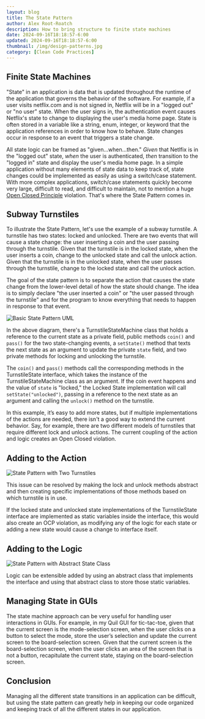 ```yaml
---
layout: blog
title: The State Pattern
author: Alex Root-Roatch
description: How to bring structure to finite state machines
date: 2024-09-16T18:18:57-6:00
updated: 2024-09-16T18:18:57-6:00
thumbnail: /img/design-patterns.jpg
category: [Clean Code Practices]
---
```


## Finite State Machines

"State" in an application is data that is updated throughout the runtime of the application that governs the behavior of the software. For example, if a user visits netflix.com and is not signed in, Netflix will be in a "logged out" or "no user" state. When the user signs in, the authentication event causes Netflix's state to change to displaying the user's media home page. State is often stored in a variable like a string, enum, integer, or keyword that the application references in order to know how to behave. State changes occur in response to an event that triggers a state change.

All state logic can be framed as "given...when...then." *Given* that Netlfix is in the "logged out" state, *when* the user is authenticated, *then* transition to the "logged in" state and display the user's media home page. In a simple application without many elements of state data to keep track of, state changes could be implemented as easily as using a switch/case statement. With more complex applications, switch/case statements quickly become very large, difficult to read, and difficult to maintain, not to mention a huge [Open Closed Principle](https://arootroatch-blog.vercel.app/open-closed-principle) violation. That's where the State Pattern comes in. 

## Subway Turnstiles

To illustrate the State Pattern, let's use the example of a subway turnstile. A turnstile has two states: locked and unlocked. There are two events that will cause a state change: the user inserting a coin and the user passing through the turnstile. Given that the turnstile is in the locked state, when the user inserts a coin, change to the unlocked state and call the unlock action. Given that the turnstile is in the unlocked state, when the user passes through the turnstile, change to the locked state and call the unlock action. 

The goal of the state pattern is to separate the action that causes the state change from the lower-level detail of how the state should change. The idea is to simply declare "the user inserted a coin" or "the user passed through the turnstile" and for the program to know everything that needs to happen in response to that event. 

![Basic State Pattern UML](/img/state-pattern/state-pattern.png)

In the above diagram, there's a TurnstileStateMachine class that holds a reference to the current state as a private field, public methods `coin()` and `pass()` for the two state-changing events, a `setState()` method that texts the next state as an argument to update the private `state` field, and two private methods for locking and unlocking the turnstile. 

The `coin()` and `pass()` methods call the corresponding methods in the TurnstileState interface, which takes the instance of the TurnstileStateMachine class as an argument. If the coin event happens and the value of `state` is "locked," the Locked State implementation will call `setState("unlocked")`, passing in a reference to the next state as an argument and calling the `unlock()` method on the turnstile. 

In this example, it’s easy to add more states, but if multiple implementations of the actions are needed, there isn't a good way to extend the current behavior. Say, for example, there are two different models of turnstiles that require different lock and unlock actions. The current coupling of the action and logic creates an Open Closed violation. 

## Adding to the Action

![State Pattern with Two Turnstiles](/img/state-pattern/state-pattern-two-turnstiles.png)

This issue can be resolved by making the lock and unlock methods abstract and then creating specific implementations of those methods based on which turnstile is in use.

If the locked state and unlocked state implementations of the TurnstileState interface are implemented as static variables inside the interface, this would also create an OCP violation, as modifying any of the logic for each state or adding a new state would cause a change to interface itself.  

## Adding to the Logic

![State Pattern with Abstract State Class](/img/state-pattern/abstract-state-method.png)

Logic can be extensible added by using an abstract class that implements the interface and using that abstract class to store those static variables.

## Managing State in GUIs

The state machine approach can be very useful for handling user interactions in GUIs. For example, in my Quil GUI for tic-tac-toe, given that the current screen is the mode-selection screen, when the user clicks on a button to select the mode, store the user’s selection and update the current screen to the board-selection screen. Given that the current screen is the board-selection screen, when the user clicks an area of the screen that is not a button, recapitulate the current state, staying on the board-selection screen.

## Conclusion

Managing all the different state transitions in an application can be difficult, but using the state pattern can greatly help in keeping our code organized and keeping track of all the different states in our application.





